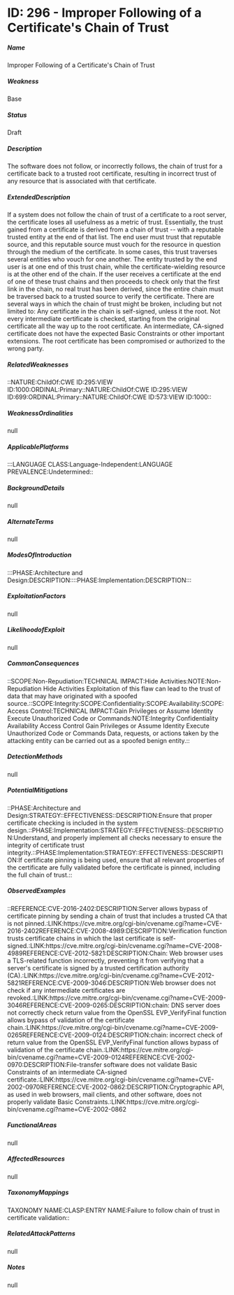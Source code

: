 # ID: 296 - Improper Following of a Certificate's Chain of Trust
<h5>Name</h5>Improper Following of a Certificate's Chain of Trust
<h5>Weakness</h5>Base
<h5>Status</h5>Draft
<h5>Description</h5>The software does not follow, or incorrectly follows, the chain of trust for a certificate back to a trusted root certificate, resulting in incorrect trust of any resource that is associated with that certificate.
<h5>ExtendedDescription</h5>If a system does not follow the chain of trust of a certificate to a root server, the certificate loses all usefulness as a metric of trust. Essentially, the trust gained from a certificate is derived from a chain of trust -- with a reputable trusted entity at the end of that list. The end user must trust that reputable source, and this reputable source must vouch for the resource in question through the medium of the certificate. In some cases, this trust traverses several entities who vouch for one another. The entity trusted by the end user is at one end of this trust chain, while the certificate-wielding resource is at the other end of the chain. If the user receives a certificate at the end of one of these trust chains and then proceeds to check only that the first link in the chain, no real trust has been derived, since the entire chain must be traversed back to a trusted source to verify the certificate. There are several ways in which the chain of trust might be broken, including but not limited to: Any certificate in the chain is self-signed, unless it the root. Not every intermediate certificate is checked, starting from the original certificate all the way up to the root certificate. An intermediate, CA-signed certificate does not have the expected Basic Constraints or other important extensions. The root certificate has been compromised or authorized to the wrong party.
<h5>RelatedWeaknesses</h5>::NATURE:ChildOf:CWE ID:295:VIEW ID:1000:ORDINAL:Primary::NATURE:ChildOf:CWE ID:295:VIEW ID:699:ORDINAL:Primary::NATURE:ChildOf:CWE ID:573:VIEW ID:1000::
<h5>WeaknessOrdinalities</h5>null
<h5>ApplicablePlatforms</h5>:::LANGUAGE CLASS:Language-Independent:LANGUAGE PREVALENCE:Undetermined::
<h5>BackgroundDetails</h5>null
<h5>AlternateTerms</h5>null
<h5>ModesOfIntroduction</h5>:::PHASE:Architecture and Design:DESCRIPTION::::PHASE:Implementation:DESCRIPTION:::
<h5>ExploitationFactors</h5>null
<h5>LikelihoodofExploit</h5>null
<h5>CommonConsequences</h5>::SCOPE:Non-Repudiation:TECHNICAL IMPACT:Hide Activities:NOTE:Non-Repudiation Hide Activities Exploitation of this flaw can lead to the trust of data that may have originated with a spoofed source.::SCOPE:Integrity:SCOPE:Confidentiality:SCOPE:Availability:SCOPE:Access Control:TECHNICAL IMPACT:Gain Privileges or Assume Identity Execute Unauthorized Code or Commands:NOTE:Integrity Confidentiality Availability Access Control Gain Privileges or Assume Identity Execute Unauthorized Code or Commands Data, requests, or actions taken by the attacking entity can be carried out as a spoofed benign entity.::
<h5>DetectionMethods</h5>null
<h5>PotentialMitigations</h5>::PHASE:Architecture and Design:STRATEGY::EFFECTIVENESS::DESCRIPTION:Ensure that proper certificate checking is included in the system design.::PHASE:Implementation:STRATEGY::EFFECTIVENESS::DESCRIPTION:Understand, and properly implement all checks necessary to ensure the integrity of certificate trust integrity.::PHASE:Implementation:STRATEGY::EFFECTIVENESS::DESCRIPTION:If certificate pinning is being used, ensure that all relevant properties of the certificate are fully validated before the certificate is pinned, including the full chain of trust.::
<h5>ObservedExamples</h5>::REFERENCE:CVE-2016-2402:DESCRIPTION:Server allows bypass of certificate pinning by sending a chain of trust that includes a trusted CA that is not pinned.:LINK:https://cve.mitre.org/cgi-bin/cvename.cgi?name=CVE-2016-2402REFERENCE:CVE-2008-4989:DESCRIPTION:Verification function trusts certificate chains in which the last certificate is self-signed.:LINK:https://cve.mitre.org/cgi-bin/cvename.cgi?name=CVE-2008-4989REFERENCE:CVE-2012-5821:DESCRIPTION:Chain: Web browser uses a TLS-related function incorrectly, preventing it from verifying that a server's certificate is signed by a trusted certification authority (CA).:LINK:https://cve.mitre.org/cgi-bin/cvename.cgi?name=CVE-2012-5821REFERENCE:CVE-2009-3046:DESCRIPTION:Web browser does not check if any intermediate certificates are revoked.:LINK:https://cve.mitre.org/cgi-bin/cvename.cgi?name=CVE-2009-3046REFERENCE:CVE-2009-0265:DESCRIPTION:chain: DNS server does not correctly check return value from the OpenSSL EVP_VerifyFinal function allows bypass of validation of the certificate chain.:LINK:https://cve.mitre.org/cgi-bin/cvename.cgi?name=CVE-2009-0265REFERENCE:CVE-2009-0124:DESCRIPTION:chain: incorrect check of return value from the OpenSSL EVP_VerifyFinal function allows bypass of validation of the certificate chain.:LINK:https://cve.mitre.org/cgi-bin/cvename.cgi?name=CVE-2009-0124REFERENCE:CVE-2002-0970:DESCRIPTION:File-transfer software does not validate Basic Constraints of an intermediate CA-signed certificate.:LINK:https://cve.mitre.org/cgi-bin/cvename.cgi?name=CVE-2002-0970REFERENCE:CVE-2002-0862:DESCRIPTION:Cryptographic API, as used in web browsers, mail clients, and other software, does not properly validate Basic Constraints.:LINK:https://cve.mitre.org/cgi-bin/cvename.cgi?name=CVE-2002-0862
<h5>FunctionalAreas</h5>null
<h5>AffectedResources</h5>null
<h5>TaxonomyMappings</h5>TAXONOMY NAME:CLASP:ENTRY NAME:Failure to follow chain of trust in certificate validation::
<h5>RelatedAttackPatterns</h5>null
<h5>Notes</h5>null

